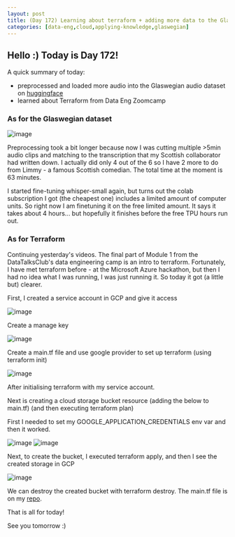 ```yaml
---
layout: post
title: (Day 172) Learning about terraform + adding more data to the Glaswegian audio dataset
categories: [data-eng,cloud,applying-knowledge,glaswegian]
---
```


## Hello :) Today is Day 172!
A quick summary of today:
* preprocessed and loaded more audio into the Glaswegian audio dataset on [huggingface](https://huggingface.co/datasets/divakaivan/glaswegian_audio)
* learned about Terraform from Data Eng Zoomcamp

### As for the Glaswegian dataset

![image](https://github.com/user-attachments/assets/1a5022a1-df3c-4a59-a1af-05870a3af066)

Preprocessing took a bit longer because now I was cutting multiple >5min audio clips and matching to the transcription that my Scottish collaborator had written down. I actually did only 4 out of the 6 so I have 2 more to do from Limmy - a famous Scottish comedian.
The total time at the moment is 63 minutes.

I started fine-tuning whisper-small again, but turns out the colab subscription I got (the cheapest one) includes a limited amount of computer units. So right now I am finetuning it on the free limited amount. It says it takes about 4 hours... but hopefully it finishes before the free TPU hours run out. 

### As for Terraform

Continuing yesterday's videos. The final part of Module 1 from the DataTalksClub's data engineering camp is an intro to terraform. Fortunately, I have met terraform before - at the Microsoft Azure hackathon, but then I had no idea what I was running, I was just running it. So today it got (a little but) clearer.  

First, I created a service account in GCP and give it access

![image](https://github.com/user-attachments/assets/901cd482-4c3a-4c92-a6e2-ad2caf906eae)

Create a manage key

![image](https://github.com/user-attachments/assets/12ce6a9a-fca9-418a-bd43-b1470bb93ac2)

Create a main.tf file and use google provider to set up terraform (using terraform init)

![image](https://github.com/user-attachments/assets/87a4b32d-0032-48af-8eb3-a4836984aa3f)

After initialising terraform with my service account.

Next is creating a cloud storage bucket resource (adding the below to main.tf) (and then executing terraform plan)

First I needed to set my GOOGLE_APPLICATION_CREDENTIALS env var and then it worked.

![image](https://github.com/user-attachments/assets/b8920c65-e01f-4548-9617-8e6816684bae)
![image](https://github.com/user-attachments/assets/a418cc31-2df4-47e8-8784-218b29af8638)

Next, to create the bucket, I executed terraform apply, and then I see the created storage in GCP

![image](https://github.com/user-attachments/assets/0e53917f-40e9-4c85-acaa-3f3507891d7a)

We can destroy the created bucket with terraform destroy.
The main.tf file is on my [repo](https://github.com/divakaivan/data-eng-camp/tree/main/Module%201/terrademo).


That is all for today!

See you tomorrow :)

